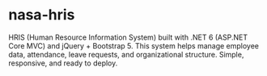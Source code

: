 # nasa-hris
HRIS (Human Resource Information System) built with .NET 6 (ASP.NET Core MVC) and jQuery + Bootstrap 5. This system helps manage employee data, attendance, leave requests, and organizational structure. Simple, responsive, and ready to deploy.
